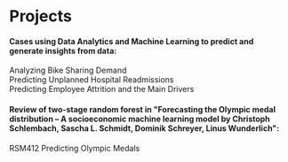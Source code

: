# Projects

#### Cases using Data Analytics and Machine Learning to predict and generate insights from data:
   Analyzing Bike Sharing Demand  
   Predicting Unplanned Hospital Readmissions  
   Predicting Employee Attrition and the Main Drivers  

#### Review of two-stage random forest in "Forecasting the Olympic medal distribution – A socioeconomic machine learning model by Christoph Schlembach, Sascha L. Schmidt, Dominik Schreyer, Linus Wunderlich":
   RSM412 Predicting Olympic Medals
